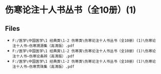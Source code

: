 # 伤寒论注十人书丛书（全10册）(1)

## Files

- `F:/医学\中国医学\1 经典类\1-2 伤寒类\伤寒论注十人书丛书（全10册）(1)\伤寒论注十人书—伤寒溯源集（高清版）.pdf`
- `F:/医学\中国医学\1 经典类\1-2 伤寒类\伤寒论注十人书丛书（全10册）(1)\伤寒论注十人书—伤寒论条辨（高清版）.pdf`
- `F:/医学\中国医学\1 经典类\1-2 伤寒类\伤寒论注十人书丛书（全10册）(1)\伤寒论注十人书—伤寒贯珠集（高清版）.pdf`
